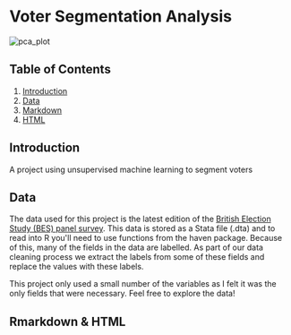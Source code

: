 # Voter Segmentation Analysis


![pca_plot](https://user-images.githubusercontent.com/67926222/182265112-6d568359-6c21-4633-bd5b-3cbd60b8fb8b.png)



## Table of Contents
1. [Introduction](#introduction)
2. [Data](#data)
3. [Markdown](#markdown)
4. [HTML](#html)

## Introduction

A project using unsupervised machine learning to segment voters 

## Data

The data used for this project is the latest edition of the <a href="https://www.britishelectionstudy.com/data-object/wave-21-of-the-2014-2023-british-election-study-internet-panel/">British Election Study (BES) panel survey</a>. This data is stored as a Stata file (.dta) and to read into R you'll need to use functions from the haven package. Because of this, many of the fields in the data are labelled. As part of our data cleaning process we extract the labels from some of these fields and replace the values with these labels.

This project only used a small number of the variables as I felt it was the only fields that were necessary. Feel free to explore the data!

## Rmarkdown & HTML


